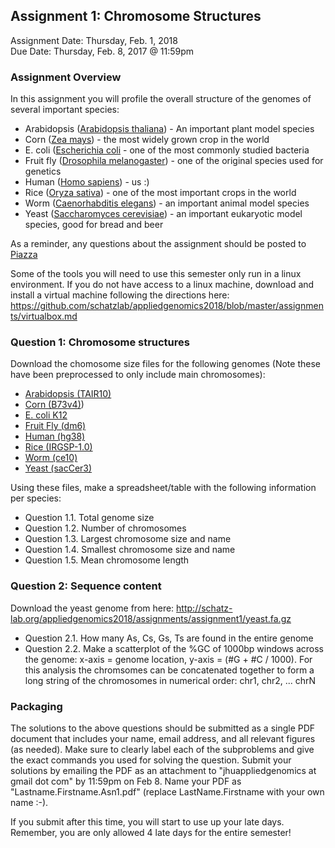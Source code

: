 ## Assignment 1: Chromosome Structures
Assignment Date: Thursday, Feb. 1, 2018 <br>
Due Date: Thursday, Feb. 8, 2017 @ 11:59pm <br>

### Assignment Overview

In this assignment you will profile the overall structure of the genomes of several important species: 
- Arabidopsis ([Arabidopsis thaliana](https://en.wikipedia.org/wiki/Arabidopsis_thaliana)) - An important plant model species
- Corn ([Zea mays](https://en.wikipedia.org/wiki/Maize)) - the most widely grown crop in the world
- E. coli ([Escherichia coli](https://en.wikipedia.org/wiki/Escherichia_coli) - one of the most commonly studied bacteria
- Fruit fly ([Drosophila melanogaster](https://en.wikipedia.org/wiki/Drosophila_melanogaster)) - one of the original species used for genetics
- Human ([Homo sapiens](https://en.wikipedia.org/wiki/Homo_sapiens)) - us :)
- Rice ([Oryza sativa](https://en.wikipedia.org/wiki/Rice)) - one of the most important crops in the world
- Worm ([Caenorhabditis elegans](https://en.wikipedia.org/wiki/Caenorhabditis_elegans)) - an important animal model species
- Yeast ([Saccharomyces cerevisiae](https://en.wikipedia.org/wiki/Saccharomyces_cerevisiae)) - an important eukaryotic model species, good for bread and beer 


As a reminder, any questions about the assignment should be posted to [Piazza](https://piazza.com/jhu/spring2017/600649/home)

Some of the tools you will need to use this semester only run in a linux environment. If you do not have access to a linux machine, download and install a virtual machine following the directions here: https://github.com/schatzlab/appliedgenomics2018/blob/master/assignments/virtualbox.md


### Question 1: Chromosome structures

Download the chomosome size files for the following genomes (Note these have been preprocessed to only include main chromosomes):

- [Arabidopsis (TAIR10)](http://schatz-lab.org/appliedgenomics2018/assignments/assignment1/TAIR10.chrom.sizes)
- [Corn (B73v4)](http://schatz-lab.org/appliedgenomics2018/assignments/assignment1/zm4.chrom.sizes))
- [E. coli K12](http://schatz-lab.org/appliedgenomics2018/assignments/assignment1/ecoli.chrom.sizes)
- [Fruit Fly (dm6)](http://schatz-lab.org/appliedgenomics2018/assignments/assignment1/dm6.chrom.sizes)
- [Human (hg38)](http://schatz-lab.org/appliedgenomics2018/assignments/assignment1/hg38.chrom.sizes) 
- [Rice (IRGSP-1.0)](http://schatz-lab.org/appliedgenomics2018/assignments/assignment1/rice.chrom.sizes)
- [Worm (ce10)](http://schatz-lab.org/appliedgenomics2018/assignments/assignment1/ce10.chrom.sizes)
- [Yeast (sacCer3)](http://schatz-lab.org/appliedgenomics2018/assignments/assignment1/yeast.chrom.sizes)

Using these files, make a spreadsheet/table with the following information per species:

- Question 1.1. Total genome size
- Question 1.2. Number of chromosomes
- Question 1.3. Largest chromosome size and name
- Question 1.4. Smallest chromosome size and name
- Question 1.5. Mean chromosome length


### Question 2: Sequence content

Download the yeast genome from here: http://schatz-lab.org/appliedgenomics2018/assignments/assignment1/yeast.fa.gz

- Question 2.1. How many As, Cs, Gs, Ts are found in the entire genome
- Question 2.2. Make a scatterplot of the %GC of 1000bp windows across the genome: x-axis = genome location, y-axis = (#G + #C / 1000). For this analysis the chromsomes can be concatenated together to form a long string of the chromosomes in numerical order: chr1, chr2, ... chrN



### Packaging

The solutions to the above questions should be submitted as a single PDF document that includes your name, email address, and 
all relevant figures (as needed). Make sure to clearly label each of the subproblems and give the exact commands you used for 
solving the question. Submit your solutions by emailing the PDF as an attachment to "jhuappliedgenomics at gmail dot com" 
by 11:59pm on Feb 8. Name your PDF as "Lastname.Firstname.Asn1.pdf" (replace LastName.Firstname with your own name :-). 

If you submit after this time, you will start to use up your late days. Remember, you are only allowed 4 late days for the entire semester!




